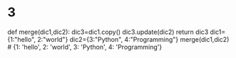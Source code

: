 # 3
def merge(dic1,dic2):
    dic3=dic1.copy()
    dic3.update(dic2)
    return dic3
dic1={1:"hello", 2:"world"}
dic2={3:"Python", 4:"Programming"}
merge(dic1,dic2) # {1: 'hello', 2: 'world', 3: 'Python', 4: 'Programming'}
